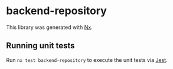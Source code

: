 # backend-repository

This library was generated with [Nx](https://nx.dev).





## Running unit tests

Run `nx test backend-repository` to execute the unit tests via [Jest](https://jestjs.io).


